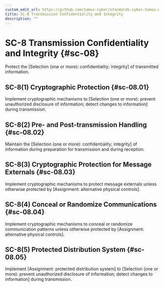 ```yaml
---
custom_edit_url: https://github.com/tamus-cyber/standards.cyber.tamus.edu/tree/main/content/tamus.edu/TAMUS_profile.xml
title: SC-8 Transmission Confidentiality and Integrity
description: ""
---
```


# SC-8 Transmission Confidentiality and Integrity {#sc-08}

Protect the [Selection (one or more): confidentiality; integrity] of transmitted information.

## SC-8(1) Cryptographic Protection {#sc-08.01}

Implement cryptographic mechanisms to [Selection (one or more): prevent unauthorized disclosure of information; detect changes to information] during transmission.

## SC-8(2) Pre- and Post-transmission Handling {#sc-08.02}

Maintain the [Selection (one or more): confidentiality; integrity] of information during preparation for transmission and during reception.

## SC-8(3) Cryptographic Protection for Message Externals {#sc-08.03}

Implement cryptographic mechanisms to protect message externals unless otherwise protected by [Assignment: alternative physical controls].

## SC-8(4) Conceal or Randomize Communications {#sc-08.04}

Implement cryptographic mechanisms to conceal or randomize communication patterns unless otherwise protected by [Assignment: alternative physical controls].

## SC-8(5) Protected Distribution System {#sc-08.05}

Implement [Assignment: protected distribution system] to [Selection (one or more): prevent unauthorized disclosure of information; detect changes to information] during transmission.

